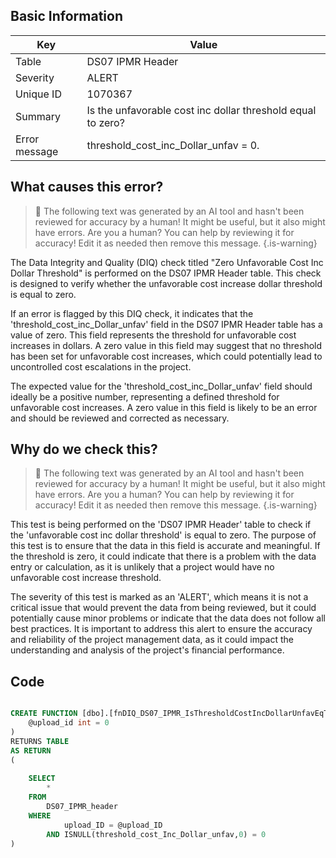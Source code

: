 ## Basic Information
| Key         | Value          |
|-------------|----------------|
| Table       | DS07 IPMR Header |
| Severity    | ALERT |
| Unique ID   | 1070367   |
| Summary     | Is the unfavorable cost inc dollar threshold equal to zero? |
| Error message | threshold_cost_inc_Dollar_unfav = 0. |

## What causes this error?

> :robot: The following text was generated by an AI tool and hasn't been reviewed for accuracy by a human! It might be useful, but it also might have errors. Are you a human? You can help by reviewing it for accuracy! Edit it as needed then remove this message.
{.is-warning}

The Data Integrity and Quality (DIQ) check titled "Zero Unfavorable Cost Inc Dollar Threshold" is performed on the DS07 IPMR Header table. This check is designed to verify whether the unfavorable cost increase dollar threshold is equal to zero.

If an error is flagged by this DIQ check, it indicates that the 'threshold_cost_inc_Dollar_unfav' field in the DS07 IPMR Header table has a value of zero. This field represents the threshold for unfavorable cost increases in dollars. A zero value in this field may suggest that no threshold has been set for unfavorable cost increases, which could potentially lead to uncontrolled cost escalations in the project.

The expected value for the 'threshold_cost_inc_Dollar_unfav' field should ideally be a positive number, representing a defined threshold for unfavorable cost increases. A zero value in this field is likely to be an error and should be reviewed and corrected as necessary.
## Why do we check this?

> :robot: The following text was generated by an AI tool and hasn't been reviewed for accuracy by a human! It might be useful, but it also might have errors. Are you a human? You can help by reviewing it for accuracy! Edit it as needed then remove this message.
{.is-warning}

This test is being performed on the 'DS07 IPMR Header' table to check if the 'unfavorable cost inc dollar threshold' is equal to zero. The purpose of this test is to ensure that the data in this field is accurate and meaningful. If the threshold is zero, it could indicate that there is a problem with the data entry or calculation, as it is unlikely that a project would have no unfavorable cost increase threshold.

The severity of this test is marked as an 'ALERT', which means it is not a critical issue that would prevent the data from being reviewed, but it could potentially cause minor problems or indicate that the data does not follow all best practices. It is important to address this alert to ensure the accuracy and reliability of the project management data, as it could impact the understanding and analysis of the project's financial performance.
## Code

```sql

CREATE FUNCTION [dbo].[fnDIQ_DS07_IPMR_IsThresholdCostIncDollarUnfavEqToZero] (
	@upload_id int = 0
)
RETURNS TABLE
AS RETURN
(
	
	SELECT 
		*
	FROM
		DS07_IPMR_header
	WHERE
			upload_ID = @upload_ID
		AND ISNULL(threshold_cost_Inc_Dollar_unfav,0) = 0
)
```
